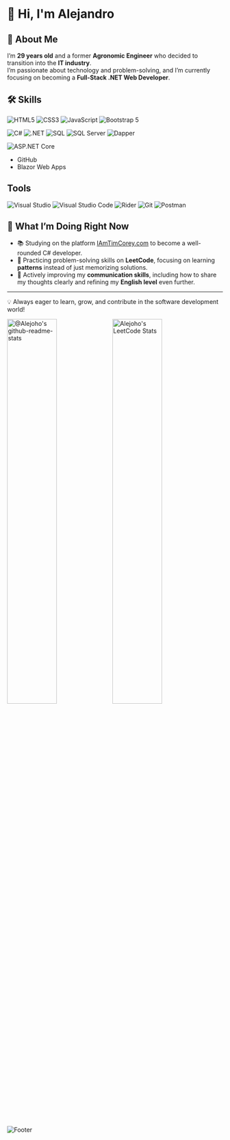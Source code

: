 # 👋 Hi, I'm Alejandro 

## 👤 About Me  
I’m **29 years old** and a former **Agronomic Engineer** who decided to transition into the **IT industry**.  
I’m passionate about technology and problem-solving, and I’m currently focusing on becoming a **Full-Stack .NET Web Developer**.  

## 🛠️ Skills  
![HTML5](https://img.shields.io/badge/html5-%23E34F26.svg?style=for-the-badge&logo=html5&logoColor=white)
![CSS3](https://img.shields.io/badge/CSS3-1572B6?style=for-the-badge&logo=css3&logoColor=white)
![JavaScript](https://img.shields.io/badge/JavaScript-F7DF1E?style=for-the-badge&logo=javascript&logoColor=black)
![Bootstrap 5](https://img.shields.io/badge/Bootstrap%205-7952B3?style=for-the-badge&logo=bootstrap&logoColor=white)


![C#](https://img.shields.io/badge/C%23-239120?style=for-the-badge&logo=c-sharp&logoColor=white)
![.NET](https://img.shields.io/badge/.NET-512BD4?style=for-the-badge&logoColor=white)
![SQL](https://img.shields.io/badge/SQL-336791?style=for-the-badge&logo=database&logoColor=white)
![SQL Server](https://img.shields.io/badge/SQL%20Server-CC2927?style=for-the-badge&logo=microsoftsqlserver&logoColor=white)
![Dapper](https://img.shields.io/badge/Dapper-FF6F61?style=for-the-badge&logoColor=white)

![ASP.NET Core](https://img.shields.io/badge/ASP.NET%20Core-%23512bd4.svg?style=for-the-badge&logoColor=white)
 
- GitHub  
- Blazor Web Apps

## Tools
![Visual Studio](https://img.shields.io/badge/Visual%20Studio-5C2D91?style=for-the-badge&logo=visualstudio&logoColor=white)
![Visual Studio Code](https://img.shields.io/badge/Visual%20Studio%20Code-0078d7.svg?style=for-the-badge&logo=visual-studio-code&logoColor=white)
![Rider](https://img.shields.io/badge/Rider-000000?style=for-the-badge&logo=jetbrains&logoColor=white)
![Git](https://img.shields.io/badge/Git-F05032?style=for-the-badge&logo=git&logoColor=white)
![Postman](https://img.shields.io/badge/Postman-FF6C37?style=for-the-badge&logo=postman&logoColor=white)

## 📌 What I’m Doing Right Now  
- 📚 Studying on the platform [IAmTimCorey.com](https://www.iamtimcorey.com) to become a well-rounded C# developer.  
- 🧩 Practicing problem-solving skills on **LeetCode**, focusing on learning **patterns** instead of just memorizing solutions.  
- 💬 Actively improving my **communication skills**, including how to share my thoughts clearly and refining my **English level** even further.  

---
💡 Always eager to learn, grow, and contribute in the software development world!

<a href="https://github.com/Alejoho?tab=repositories"><img src="https://github-readme-stats-one-bice.vercel.app/api?username=Alejoho&theme=tokyonight&show_icons=true&count_private=true&hide_border=true&role=OWNER,ORGANIZATION_MEMBER,COLLABORATOR"  width="48%" alt="@Alejoho's github-readme-stats"/></a>
<a href="https://leetcode.com/Alejoho22/">
  <img src="https://leetcard.jacoblin.cool/Alejoho22?theme=dark&font=Source%20Code%20Pro&ext=contest&border_radius=10" width="48%" alt="Alejoho's LeetCode Stats" />
</a>

![Footer](https://capsule-render.vercel.app/api?type=waving&color=gradient&height=120&section=footer&animation=fadeIn)